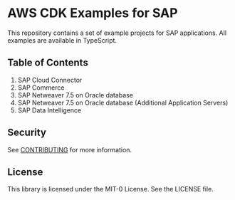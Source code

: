 # AWS CDK Examples for SAP  

This repository contains a set of example projects for SAP applications. All examples are available in TypeScript.

## Table of Contents
1. SAP Cloud Connector 
2. SAP Commerce 
3. SAP Netweaver 7.5 on Oracle database
4. SAP Netweaver 7.5 on Oracle database (Additional Application Servers)
4. SAP Data Intelligence

## Security

See [CONTRIBUTING](CONTRIBUTING.md#security-issue-notifications) for more information.

## License

This library is licensed under the MIT-0 License. See the LICENSE file.
